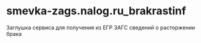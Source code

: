 # smevka-zags.nalog.ru_brakrastinf
Заглушка сервиса для получения из ЕГР ЗАГС сведений о расторжении брака
